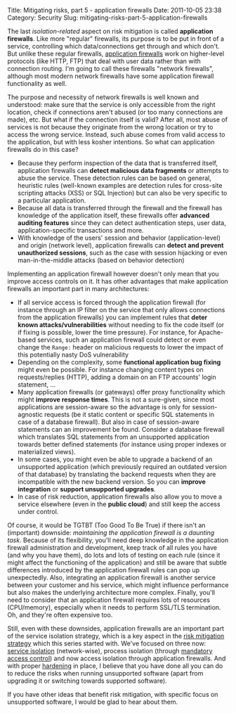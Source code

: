 Title: Mitigating risks, part 5 - application firewalls
Date: 2011-10-05 23:38
Category: Security
Slug: mitigating-risks-part-5-application-firewalls

The last *isolation-related* aspect on risk mitigation is called
**application firewalls**. Like more "regular" firewalls, its purpose is
to be put in front of a service, controlling which data/connections get
through and which don't. But unlike these regular firewalls,
[application
firewalls](https://en.wikipedia.org/wiki/Application_firewall) work on
higher-level protocols (like HTTP, FTP) that deal with user data rather
than with connection routing. I'm going to call these firewalls "network
firewalls", although most modern network firewalls have some application
firewall functionality as well.

The purpose and necessity of network firewalls is well known and
understood: make sure that the service is only accessible from the right
location, check if connections aren't abused (or too many connections
are made), etc. But what if the connection itself is valid? After all,
most abuse of services is not because they originate from the wrong
location or try to access the wrong service. Instead, such abuse comes
from valid access to the application, but with less kosher intentions.
So what can application firewalls do in this case?

-   Because they perform inspection of the data that is transferred
    itself, application firewalls can **detect malicious data
    fragments** or attempts to abuse the service. These detection rules
    can be based on general, heuristic rules (well-known examples are
    detection rules for cross-site scripting attacks (XSS) or
    SQL Injection) but can also be very specific to a
    particular application.
-   Because all data is transferred through the firewall and the
    firewall has knowledge of the application itself, these firewalls
    offer **advanced auditing features** since they can detect
    authentication steps, user data, application-specific transactions
    and more.
-   With knowledge of the users' session and
    behavior (application-level) and origin (network level), application
    firewalls can **detect and prevent unauthorized sessions**, such as
    the case with session hijacking or even man-in-the-middle attacks
    (based on behavior detection)

Implementing an application firewall however doesn't only mean that you
improve access controls on it. It has other advantages that make
application firewalls an important part in many architectures:

-   If all service access is forced through the application firewall
    (for instance through an IP filter on the service that only allows
    connections from the application firewalls) you can implement rules
    that **deter known attacks/vulnerabilities** without needing to fix
    the code itself (or if fixing is possible, lower the time pressure).
    For instance, for Apache-based services, such an application
    firewall could detect or even change the `Range:` header on
    malicious requests to lower the impact of this potentially nasty DoS
    vulnerability
-   Depending on the complexity, some **functional application bug
    fixing** might even be possible. For instance changing content types
    on requests/replies (HTTP), adding a domain on an FTP accounts'
    login statement, ...
-   Many application firewalls (or gateways) offer proxy functionality
    which might **improve response times**. This is not a sure-given,
    since most applications are session-aware so the advantage is only
    for session-agnostic requests (be it static content or specific SQL
    statements in case of a database firewall). But also in case of
    session-aware statements can an improvement be found. Consider a
    database firewall which translates SQL statements from an
    unsupported application towards better defined statements (for
    instance using proper indexes or materialized views).
-   In some cases, you might even be able to upgrade a backend of an
    unsupported application (which previously required an outdated
    version of that database) by translating the backend requests when
    they are incompatible with the new backend version. So you can
    **improve integration** or **support unsupported upgrades**.
-   In case of risk reduction, application firewalls also allow you to
    move a service elsewhere (even in the **public cloud**) and still
    keep the access under control.

Of course, it would be TGTBT (Too Good To Be True) if there isn't an
(important) downside: *maintaining the application firewall is a
daunting task*. Because of its flexibility, you'll need deep knowledge
in the application firewall administration and development, keep track
of all rules you have (and why you have them), do lots and lots of
testing on each rule (since it might affect the functioning of the
application) and still be aware that subtle differences introduced by
the application firewall rules can pop up unexpectedly. Also,
integrating an application firewall is another service between your
customer and his service, which might influence performance but also
makes the underlying architecture more complex. Finally, you'll need to
consider that an application firewall requires lots of resources
(CPU/memory), especially when it needs to perform SSL/TLS termination.
Oh, and they're often expensive too.

Still, even with these downsides, application firewalls are an important
part of the service isolation strategy, which is a key aspect in the
[risk mitigation
strategy](http://blog.siphos.be/2011/09/mitigating-risks-part-1/) which
this series started with. We've focused on three now: [service
isolation](http://blog.siphos.be/2011/09/mitigating-risks-part-2-service-isolation/)
(network-wise), process isolation (through [mandatory access
control](http://blog.siphos.be/2011/09/mitigating-risks-part-4-mandatory-access-control/))
and now access isolation through application firewalls. And with proper
[hardening](http://blog.siphos.be/2011/09/mitigating-risks-part-3-hardening/)
in place, I believe that you have done all you can do to reduce the
risks when running unsupported software (apart from upgrading it or
switching towards supported software).

If you have other ideas that benefit risk mitigation, with specific
focus on unsupported software, I would be glad to hear about them.
